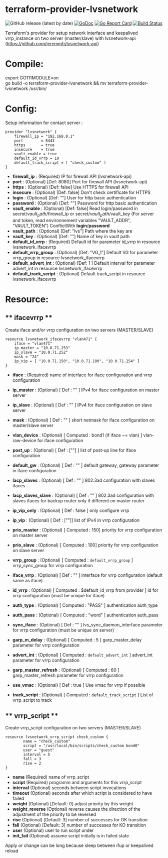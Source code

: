 # terraform-provider-lvsnetwork
![GitHub release (latest by date)](https://img.shields.io/github/v/release/jeremmfr/terraform-provider-lvsnetwork)
[![GoDoc](https://godoc.org/github.com/jeremmfr/terraform-provider-lvsnetwork?status.svg)](https://godoc.org/github.com/jeremmfr/terraform-provider-lvsnetwork)
[![Go Report Card](https://goreportcard.com/badge/github.com/jeremmfr/terraform-provider-lvsnetwork)](https://goreportcard.com/report/github.com/jeremmfr/terraform-provider-lvsnetwork)
[![Build Status](https://travis-ci.org/jeremmfr/terraform-provider-lvsnetwork.svg?branch=master)](https://travis-ci.org/jeremmfr/terraform-provider-lvsnetwork)

Terraform's provider for setup network interface and keepalived vrrp_instance on two server (master/slave) with lvsnetwork-api (https://github.com/jeremmfr/lvsnetwork-api)

Compile:
========

export GO111MODULE=on  
go build -o terraform-provider-lvsnetwork && mv terraform-provider-lvsnetwork /usr/bin/

Config:
=======

Setup information for contact server :
```
provider "lvsnetwork" {
    firewall_ip = "192.168.0.1"
    port		= 8443
	https		= true
	insecure	= true
	vault_enable = true
	default_id_vrrp = 10
	default_track_script = [ "check_custom" ]
}
```

* **firewall_ip** : (Required) IP for firewall API (lvsnetwork-api)
* **port** : (Optional) [Def: 8080] Port for firewall API (lvsnetwork-api)
* **https** : (Optional) [Def: false] Use HTTPS for firewall API
* **insecure** : (Optional) [Def: false] Don't check certificate for HTTPS
* **login** : (Optional) [Def: ""] User for http basic authentication
* **password** : (Optional) [Def: ""] Password for http basic authentication
* **vault_enable** : (Optional) [Def: false] Read login/password in secret/$vault_path/$firewall_ip or secret/$vault_path/$vault_key (For server and token, read environnement variables "VAULT_ADDR", "VAULT_TOKEN") ConflictWith **login**/**password**
* **vault_path** : (Optional) [Def: "lvs"] Path where the key are
* **vault_key** : (Optional) [Def: ""] Name of key in vault path
* **default_id_vrrp** : (Required) Default id for parameter id_vrrp in resource lvsnetwork_ifacevrrp
* **default_vrrp_group** : (Optional) [Def: "VG_1"] Default VG for parameter vrrp_group in resource lvsnetwork_ifacevrrp
* **default_advert_int** : (Optional) [Def: 1 ] Default interval for parameter advert_int in resource lvsnetwork_ifacevrrp
* **default_track_script** : (Optional) Default track_script in resource lvsnetwork_ifacevrrp

Resource:
=========

** ifacevrrp **
---------------

Create iface and/or vrrp configuration on two servers (MASTER/SLAVE)

```
resource lvsnetwork_ifacevrrp "vlan471" {
	iface = "vlan471"
	ip_master = "10.0.71.253"
	ip_slave = "10.0.71.252"
	mask = "24"
	ip_vip = [ "10.0.71.150", "10.0.71.100", "10.0.71.254" ]
}
```
* **iface** : (Required) name of interface for iface configuration and vrrp configuration
* **ip_master** : (Optional) [ Def : "" ] IPv4 for iface configuration on master server
* **ip_slave** : (Optional) [ Def : "" ] IPv4 for iface configuration on slave server
* **mask** : (Optional) [ Def : "" ] short netmask for iface configuration on master/slave server
* **vlan_device** : (Optional) [ Computed : bond1 (if iface ~= vlan) ] vlan-raw-device for iface configuration
* **post_up** : (Optional) [ Def : [""] ] list of post-up line for iface configuration
* **default_gw** : (Optional) [ Def : "" ] default gateway, gateway parameter in iface configuration
* **lacp_slaves** : (Optional) [ Def : "" ] 802.3ad configuration with slaves ifaces
* **lacp_slaves_slave** : (Optional) [ Def : "" ] 802.3ad configuration with slaves ifaces for backup router only if different on master router

* **ip_vip_only** : (Optional) [ Def : false ] only configure vrrp

* **ip_vip** : (Optional) [ Def : [""]] list of IPv4 in vrrp configuration
* **prio_master** : (Optional) [ Computed : 150] priority for vrrp configuration on master server
* **prio_slave** : (Optional) [ Computed : 100] priority for vrrp configuration on slave server
* **vrrp_group** : (Optional) [ Computed : `default_vrrp_group` ] vrrp_sync_group for vrrp configuration
* **iface_vrrp** : (Optional) [ Def : "" ] interface for vrrp configuration (default same as iface)
* **id_vrrp** : (Optional) [ Computed : $default_id_vrrp from provider ] id for vrrp configuration (must be unique for iface)
* **auth_type** : (Optional) [ Computed : "PASS" ] authentication auth_type
* **auth_pass** : (Optional) [ Computed : "word" ] authentication auth_pass
* **sync_iface** : (Optional) [ Def : "" ] lvs_sync_daemon_interface parameter for vrrp configuration (must be unique on server)
* **garp_m_delay** : (Optional) [ Computed : 5 ] garp_master_delay parameter for vrrp configuration
* **advert_int** : (Optional) [ Computed : `default_advert_int` ] advert_int parameter for vrrp configuration
* **garp_master_refresh** : (Optional) [ Computed : 60 ] garp_master_refresh parameter for vrrp configuration
* **use_vmac** : (Optional) [ Def : true ] Use vmac for vrrp if possible
* **track_script** : (Optional) [ Computed : `default_track_script` ] List of vrrp_script to track

** vrrp_script **
---------------

Create vrrp_script configuration on two servers (MASTER/SLAVE)

```
resource lvsnetwork_vrrp_script check_custom {
        name = "check_custom"
        script = "/usr/local/bin/scripts/check_custom bond0"
        user = "guest"
        interval = 5
        fall = 3
        rise = 2
}
```

* **name** (Required) name of vrrp_script
* **script** (Required) programm and arguments for this vrrp_script
* **interval** (Optional) seconds between script invocations
* **timeout** (Optional) seconds after which script is considered to have failed
* **weight** (Optional) [Default: 0] adjust priority by this weight
* **weight_reverse** (Optional) reverse causes the direction of the adjustment of the priority to be reversed
* **rise** (Optional) [Default: 3] number of successes for OK transition
* **fall** (Optional) [Default: 3] number of successes for KO transition
* **user** (Optional) user to run script under
* **init_fail** (Optional) assume script initially is in failed state

Apply or change can be long because sleep between ifup or keepalived reload
